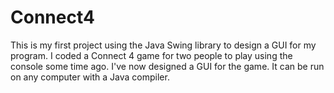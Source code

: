 # Connect4
This is my first project using the Java Swing library to design a GUI for my program.
I coded a Connect 4 game for two people to play using the console some time ago.
I've now designed a GUI for the game. It can be run on any computer with a Java compiler.
